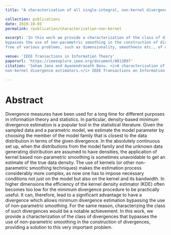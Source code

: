 ```yaml
---
title: "A characterization of all single-integral, non-kernel divergence estimators"

collection: publications
date: 2019-10-01
permalink: /publication/characterization-non-kernel

excerpt: 'In this work we provide a characterization of the class of divergences that
bypasses the use of non-parametric smoothing in the construction of divergences, leading to minimum distance estimation
free of various problems, such as dimensionality, smoothness etc., of usual kernell density esitmators.'

venue: 'IEEE Transactions in Information Theory'
paperurl: 'https://ieeexplore.ieee.org/document/8813097'
citation: 'Soham Jana and Ayanendranath Basu. <i>A characterization of all single-integral, 
non-kernel divergence estimators.</i> IEEE Transactions on Information Theory 65.12 (2019): 7976-7984.'

---
```

Abstract
========
Divergence measures have been used for a long time for different purposes in information theory and statistics. In particular, density-based minimum divergence estimation is a popular tool in the statistical literature. Given the sampled data and a parametric model, we estimate the model parameter by choosing the member of the model family that is closest to the data distribution in terms of the given divergence. In the absolutely continuous set up, when the distributions from the model family and the unknown data generating distribution are assumed to have densities, the application of kernel based non-parametric smoothing is sometimes unavoidable to get an estimate of the true data density. The use of kernels (or other non-parametric smoothing techniques) makes the estimation process considerably more complex, as now one has to impose necessary conditions not just on the model but also on the kernel and its bandwidth. In higher dimensions the efficiency of the kernel density estimator (KDE) often becomes too low for the minimum divergence procedure to be practically useful. It can, therefore, lead to a significant advantage to have a divergence which allows minimum divergence estimation bypassing the use of non-parametric smoothing. For the same reason, characterizing the class of such divergences would be a notable achievement. In this work, we provide a characterization of the class of divergences that bypasses the use of non-parametric smoothing in the construction of divergences, providing a solution to this very important problem.

